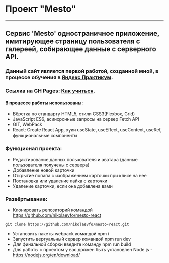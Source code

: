 # Проект "Mesto"

---

## Сервис 'Mesto' одностраничное приложение, имитирующее страницу пользователя с галереей, собирающее данные с серверного API.

### Данный сайт является первой работой, созданной мной, в процессе обучения в [Яндекс Практикум](https://praktikum.yandex.ru/ "Я Яндекс Практикум").

### Ссылка на GH Pages: [Как учиться](https://nikolaevfo.github.io/how-to-learn/index.html).

#### В процессе работы использованы:
- Вёрстка по стандарту HTML5, стили CSS3(Flexbox, Grid)
- JavaScript ES6, асинхронные запросы на сервер Fetch API
- GIT, WebPack
- React: Create React App, хуки useState, useEffect, useContext, useRef, функциональные компоненты

### Функционал проекта:
- Редактирование данных пользователя и аватара (данные пользователя получены с сервера)
- Добавление новой карточки
- Открытие попапа с изображением карточки при клике на нее
- Постановка или удаление лайка с карточки
- Удаление карточки, если она добавлена вами

### Развёртывание:
- Клонировать репозиторий командой https://github.com/nikolaevfo/mesto-react
```
git clone https://github.com/nikolaevfo/mesto-react.git
```
- Установить пакеты webpack командой npm i
- Запустить вертуальный сервер командой npm run dev
- Для финальной сборки введите команду npm run build
- Для работы с проектом у вас должен быть установлен Node.js - https://nodejs.org/en/download/
